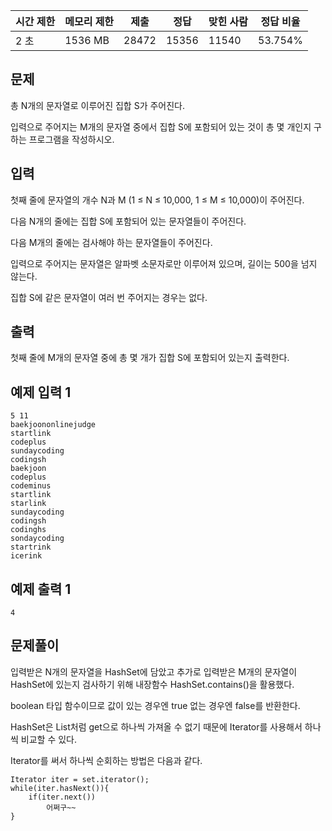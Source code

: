 | 시간 제한 | 메모리 제한 | 제출 | 정답 | 맞힌 사람 | 정답 비율 |
| --- | --- | --- | --- | --- | --- |
| 2 초 | 1536 MB | 28472 | 15356 | 11540 | 53.754% |

## 문제

총 N개의 문자열로 이루어진 집합 S가 주어진다.

입력으로 주어지는 M개의 문자열 중에서 집합 S에 포함되어 있는 것이 총 몇 개인지 구하는 프로그램을 작성하시오.

## 입력

첫째 줄에 문자열의 개수 N과 M (1 ≤ N ≤ 10,000, 1 ≤ M ≤ 10,000)이 주어진다. 

다음 N개의 줄에는 집합 S에 포함되어 있는 문자열들이 주어진다.

다음 M개의 줄에는 검사해야 하는 문자열들이 주어진다.

입력으로 주어지는 문자열은 알파벳 소문자로만 이루어져 있으며, 길이는 500을 넘지 않는다. 

집합 S에 같은 문자열이 여러 번 주어지는 경우는 없다.

## 출력

첫째 줄에 M개의 문자열 중에 총 몇 개가 집합 S에 포함되어 있는지 출력한다.

## 예제 입력 1

```
5 11
baekjoononlinejudge
startlink
codeplus
sundaycoding
codingsh
baekjoon
codeplus
codeminus
startlink
starlink
sundaycoding
codingsh
codinghs
sondaycoding
startrink
icerink
```

## 예제 출력 1

```
4
```

## 문제풀이

입력받은 N개의 문자열을 HashSet에 담았고 추가로 입력받은 M개의 문자열이 HashSet에 있는지 검사하기 위해 내장함수 HashSet.contains()을 활용했다.

boolean 타입 함수이므로 값이 있는 경우엔 true 없는 경우엔 false를 반환한다. 

HashSet은 List처럼 get으로 하나씩 가져올 수 없기 때문에 Iterator를 사용해서 하나씩 비교할 수 있다.

Iterator를 써서 하나씩 순회하는 방법은 다음과 같다.

```
Iterator iter = set.iterator();
while(iter.hasNext()){
	if(iter.next())
		어쩌구~~
}
```